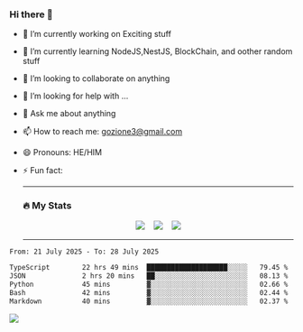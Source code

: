 ### Hi there 👋

<!--
**charlieScript/charlieScript** is a ✨ _special_ ✨ repository because its `README.md` (this file) appears on your GitHub profile.

Here are some ideas to get you started: -->

- 🔭 I’m currently working on Exciting stuff
- 🌱 I’m currently learning NodeJS,NestJS, BlockChain, and oother random stuff
- 👯 I’m looking to collaborate on anything
- 🤔 I’m looking for help with ...
- 💬 Ask me about anything
- 📫 How to reach me: gozione3@gmail.com
- 😄 Pronouns: HE/HIM
- ⚡ Fun fact:


  ---

  ### :fire: My Stats

  <div id="stats" align="center">
  <img src="http://github-readme-streak-stats.herokuapp.com?user=charlieScript&theme=dark&date_format=M%20j%5B%2C%20Y%5D" />&nbsp;&nbsp;&nbsp;
  <img src="https://github-readme-stats.vercel.app/api/top-langs/?username=charlieScript&layout=compact&theme=vision-friendly-dark"/>&nbsp;&nbsp;&nbsp;
  <img src="https://github-readme-stats.vercel.app/api?username=charlieScript&show_icons=true&theme=radical"/>
  </div>

  ---



<!--START_SECTION:waka-->

```txt
From: 21 July 2025 - To: 28 July 2025

TypeScript        22 hrs 49 mins  ████████████████████░░░░░   79.45 %
JSON              2 hrs 20 mins   ██░░░░░░░░░░░░░░░░░░░░░░░   08.13 %
Python            45 mins         ▓░░░░░░░░░░░░░░░░░░░░░░░░   02.66 %
Bash              42 mins         ▓░░░░░░░░░░░░░░░░░░░░░░░░   02.44 %
Markdown          40 mins         ▓░░░░░░░░░░░░░░░░░░░░░░░░   02.37 %
```

<!--END_SECTION:waka-->
![](https://komarev.com/ghpvc/?username=charlieScript)
